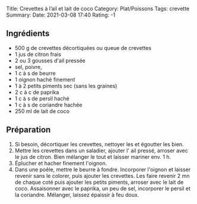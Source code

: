 Title: Crevettes à l’ail et lait de coco
Category: Plat/Poissons
Tags: crevette
Summary:
Date:  2021-03-08 17:40
Rating: -1


## Ingrédients

- 500 g de crevettes décortiquées ou queue de crevettes
- 1 jus de citron frais
- 2 ou 3 gousses d'ail pressée
- sel, poivre,
- 1 c à s de beurre
- 1 oignon haché finement
- 1 à 2 petits piments sec (sans les graines)
- 2 c à c de paprika
- 1 c à s de persil haché
- 1 c à s de coriandre hachée
- 250 ml de lait de coco

## Préparation

1. Si besoin, décortiquer les crevettes, nettoyer les et égoutter les bien.
2. Mettre les crevettes dans un saladier, ajouter l' ail pressé, arroser avec le jus de citron. Bien mélanger le tout et laisser mariner env. 1 h.
3. Éplucher et hacher finement l'oignon.
4. Dans une poêle, mettre le beurre à fondre. Incorporer l'oignon et laisser revenir sans le colorer, puis ajouter les crevettes. Les faire revenir 2 mn de chaque coté puis ajouter les petits piments, arroser avec le lait de coco. Assaisonner avec le paprika, un peu de sel, incorporer le persil et la coriandre. Mélanger, laissez épaissir à feu doux.